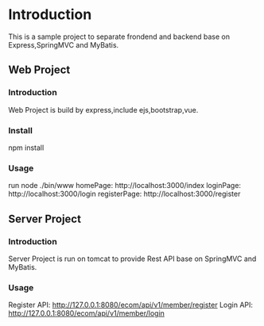 # Introduction

This is a sample project to separate frondend and backend base on Express,SpringMVC and MyBatis.

## Web Project
### Introduction
Web Project is build by express,include ejs,bootstrap,vue.
### Install
npm install
### Usage
run node ./bin/www
homePage: http://localhost:3000/index
loginPage: http://localhost:3000/login
registerPage: http://localhost:3000/register

## Server Project
### Introduction
Server Project is run on tomcat to provide Rest API base on SpringMVC and MyBatis.
### Usage
Register API: http://127.0.0.1:8080/ecom/api/v1/member/register
Login API: http://127.0.0.1:8080/ecom/api/v1/member/login

